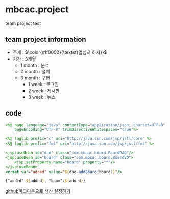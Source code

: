 # mbcac.project
team project test
## team project information
* 주제 : $\color{#ff0000}{\textsf{열심히 하자}}$
* 기간 : 3개월
  + 1 month : 분석
  + 2 month : 설계
  + 3 month : 구현
    - 1 week : 로그인
    - 2 week : 게시판
    - 3 week : 뉴스


## code
```jsp
<%@ page language="java" contentType="application/json; charset=UTF-8"
    pageEncoding="UTF-8" trimDirectiveWhitespaces="true"%>

<%@ taglib prefix="c" uri="http://java.sun.com/jsp/jstl/core" %>
<%@ taglib prefix="fmt" uri="http://java.sun.com/jsp/jstl/fmt" %>

<jsp:useBean id="dao" class="com.mbcac.board.BoardDAO"/>
<jsp:useBean id="board" class="com.mbcac.board.BoardVO">
	<jsp:setProperty name="board" property="*"/>
</jsp:useBean>
<c:set var="added" value="${dao.addBoard(board)}"/>

{"added":${added}, "bnum":${added}}
```
[github마크다운으로 색상 설정하기]([http://www.naver.com/](https://gist.github.com/luigiMinardi/4574708d404cdf4fe0da7ac6fe2314db))

